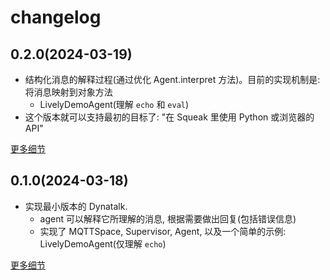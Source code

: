 # changelog

<!-- 参考 https://github.com/codefrau/SqueakJS?tab=readme-ov-file#changelog -->

## 0.2.0(2024-03-19)

-   结构化消息的解释过程(通过优化 Agent.interpret 方法)。目前的实现机制是: 将消息映射到对象方法
    -   LivelyDemoAgent(理解 `echo` 和 `eval`)
-   这个版本就可以支持最初的目标了: "在 Squeak 里使用 Python 或浏览器的 API"

[更多细节](./docs/0.2.0.md)

## 0.1.0(2024-03-18)

- 实现最小版本的 Dynatalk.
    -   agent 可以解释它所理解的消息, 根据需要做出回复(包括错误信息)
    -   实现了 MQTTSpace, Supervisor, Agent, 以及一个简单的示例: LivelyDemoAgent(仅理解 `echo`)

[更多细节](./docs/0.1.0.md)